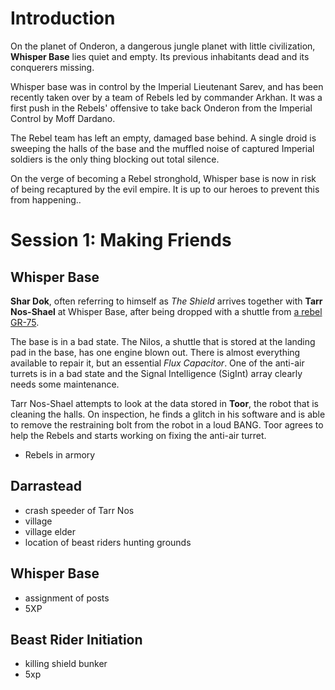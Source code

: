 # Introduction

On the planet of Onderon, a dangerous jungle planet with little
civilization, **Whisper Base** lies quiet and empty. Its previous
inhabitants dead and its conquerers missing.

Whisper base was in control by the Imperial Lieutenant Sarev,
and has been recently taken over by a team of Rebels led by commander
Arkhan. It was a first push in the Rebels' offensive to take back
Onderon from the Imperial Control by Moff Dardano.

The Rebel team has left an empty, damaged base behind.
A single droid is sweeping the halls of the base and the muffled noise
of captured Imperial soldiers is the only thing blocking out total silence.

On the verge of becoming a Rebel stronghold,
Whisper base is now in risk of being recaptured by the evil empire.
It is up to our heroes to prevent this from happening..

# Session 1: Making Friends

## Whisper Base

**Shar Dok**, often referring to himself as _The Shield_ arrives together with
**Tarr Nos-Shael** at Whisper Base, after being dropped with a shuttle from
[a rebel GR-75](http://starwars.wikia.com/wiki/GR-75_medium_transport).

The base is in a bad state. The Nilos, a shuttle that is stored at the landing
pad in the base, has one engine blown out. There is almost everything available
to repair it, but an essential _Flux Capacitor_. One of the anti-air turrets
is in a bad state and the Signal Intelligence (SigInt) array clearly needs some
maintenance.

Tarr Nos-Shael attempts to look at the data stored in **Toor**, the robot
that is cleaning the halls. On inspection, he finds a glitch in his software
and is able to remove the restraining bolt from the robot in a loud BANG.
Toor agrees to help the Rebels and starts working on fixing the anti-air turret.

- Rebels in armory

## Darrastead

- crash speeder of Tarr Nos
- village
- village elder
- location of beast riders hunting grounds

## Whisper Base

- assignment of posts
- 5XP

## Beast Rider Initiation

- killing shield bunker
- 5xp
